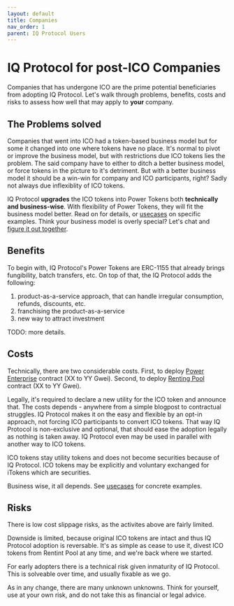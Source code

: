 ```yaml
---
layout: default
title: Companies
nav_order: 1
parent: IQ Protocol Users
---
```


<!--

Page meta
- Goal: post-ICO companies can arrive to informed decision on:
  - whenever Power Tokens are compatible with their business model.
  - whenever to migrate from ERC-20 tokens to Power Tokens.
- Status: TODO: figure out the process and walk the reader through it. Research of usecases.

-->

IQ Protocol for post-ICO Companies
================================================================================

Companies that has undergone ICO are the prime potential beneficiaries from adopting IQ Protocol.
Let's walk through problems, benefits, costs and risks to assess how well that may apply to **your** company.




The Problems solved
--------------------------------------------------------------------------------

Companies that went into ICO had a token-based business model but for some it changed into one where tokens have no place.
It's normal to pivot or improve the business model, but with restrictions due ICO tokens lies the problem.
The said company have to either to ditch a better business model, or force tokens in the picture to it's detriment.
But with a better business model it should be a win-win for company and ICO participants, right?
Sadly not always due inflexiblity of ICO tokens.

IQ Protocol **upgrades** the ICO tokens into Power Tokens both **technically and business-wise**.
With flexibility of Power Tokens, they will fit the business model better.
Read on for details, or [usecases](./../usecases/index.md) on specific examples.
Think your business model is overly special?
Let's chat and [figure it out together](./../usecases/add_your_usecase.md).




Benefits
--------------------------------------------------------------------------------

To begin with, IQ Protocol's Power Tokens are ERC-1155 that already brings fungibility, batch transfers, etc.
On top of that, the IQ Protocol adds the following:
1. product-as-a-service approach, that can handle irregular consumption, refunds, discounts, etc.
2. franchising the product-as-a-service
3. new way to attract investment

TODO: more details.

<!-- Vanilla Power Tokens can even handle subscription to weekly grocery deliveries in vanilla, with lower fees than conventional tokens. -->




Costs
--------------------------------------------------------------------------------

Technically, there are two considerable costs.
First, to deploy [Power Enterprise](./../components/power_tokens_and_energy.md#power-enterprise) contract (XX to YY Gwei).
Second, to deploy [Renting Pool](./../components/renting_pools.md) contract (XX to YY Gwei).

Legally, it's required to declare a new utility for the ICO token and announce that.
The costs depends - anywhere from a simple blogpost to contractual struggles.
IQ Protocol makes it on the easy and flexible by an opt-in approach, not forcing ICO participants to convert ICO tokens.
That way IQ Protocol is non-exclusive and optional, that should ease the adoption legally as nothing is taken away.
IQ Protocol even may be used in parallel with another way to ICO tokens.

ICO tokens stay utility tokens and does not become securities because of IQ Protocol.
ICO tokens may be explicitly and voluntary exchanged for iTokens which are securities.

Business wise, it all depends.
See [usecases](./../usecases/index.md) for concrete examples.




Risks
--------------------------------------------------------------------------------

There is low cost slippage risks, as the activites above are fairly limited.

Downside is limited, because original ICO tokens are intact and thus IQ Protocol adoption is reversable.
It's as simple as cease to use it, divest ICO tokens from Rentint Pool at any time, and we're back where we started.

For early adopters there is a technical risk given inmaturity of IQ Protocol.
This is solveable over time, and usually fixable as we go.

As in any change, there are many unknown unknowns.
Think for yourself, use at your own risk, and do not take this as financial or legal advice.

